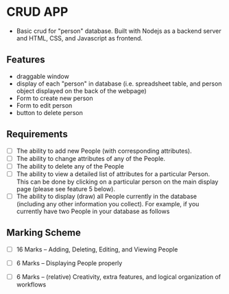 # CRUD APP

- Basic crud for "person" database. Built with Nodejs as a backend server and HTML, CSS, and Javascript as frontend.

## Features
- draggable window
- display of each "person" in database (i.e. spreadsheet table, and person object displayed on the back of the webpage)
- Form to create new person
- Form to edit person
- button to delete person



## Requirements

- [ ] The ability to add new People (with corresponding attributes).
- [ ]  The ability to change attributes of any of the People.
- [ ]  The ability to delete any of the People
- [ ]  The ability to view a detailed list of attributes for a particular Person. This can be done
by clicking on a particular person on the main display page (please see feature 5
below).
- [ ]  The ability to display (draw) all People currently in the database (including any other
information you collect). For example, if you currently have two People in your
database as follows

## Marking Scheme

- [ ] 16 Marks – Adding, Deleting, Editing, and Viewing People

- [ ] 6 Marks – Displaying People properly

- [ ] 6 Marks – (relative) Creativity, extra features, and logical organization of workflows


